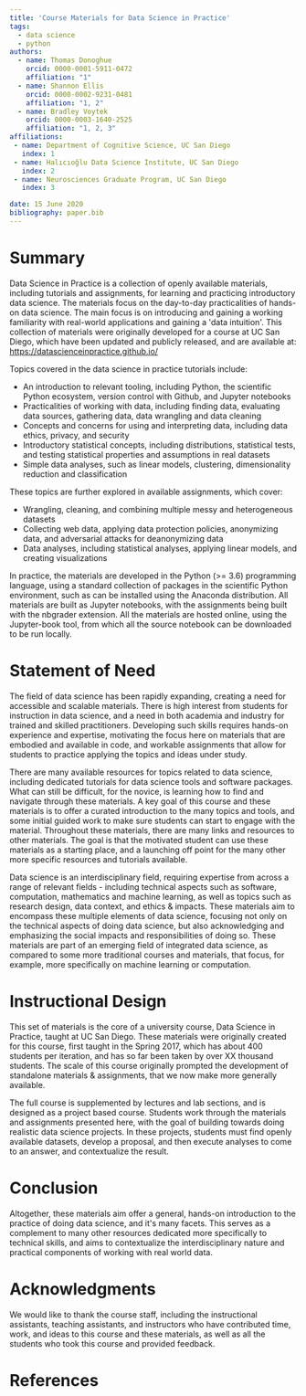 ```yaml
---
title: 'Course Materials for Data Science in Practice'
tags:
  - data science
  - python
authors:
  - name: Thomas Donoghue
    orcid: 0000-0001-5911-0472
    affiliation: "1"
  - name: Shannon Ellis
    orcid: 0000-0002-9231-0481
    affiliation: "1, 2"
  - name: Bradley Voytek
    orcid: 0000-0003-1640-2525
    affiliation: "1, 2, 3"
affiliations:
 - name: Department of Cognitive Science, UC San Diego
   index: 1
 - name: Halıcıoğlu Data Science Institute, UC San Diego
   index: 2
 - name: Neurosciences Graduate Program, UC San Diego
   index: 3

date: 15 June 2020
bibliography: paper.bib
---
```


# Summary

Data Science in Practice is a collection of openly available materials, including tutorials and assignments, for learning and practicing introductory data science. The materials focus on the day-to-day practicalities of hands-on data science. The main focus is on introducing and gaining a working familiarity with real-world applications and gaining a 'data intuition'. This collection of materials were originally developed for a course at UC San Diego, which have been updated and publicly released, and are available at: https://datascienceinpractice.github.io/

Topics covered in the data science in practice tutorials include:

* An introduction to relevant tooling, including Python, the scientific Python ecosystem, version control with Github, and Jupyter notebooks
* Practicalities of working with data, including finding data, evaluating data sources, gathering data, data wrangling and data cleaning
* Concepts and concerns for using and interpreting data, including data ethics, privacy, and security
* Introductory statistical concepts, including distributions, statistical tests, and testing statistical properties and assumptions in real datasets
* Simple data analyses, such as linear models, clustering, dimensionality reduction and classification

These topics are further explored in available assignments, which cover:
* Wrangling, cleaning, and combining multiple messy and heterogeneous datasets
* Collecting web data, applying data protection policies, anonymizing data, and adversarial attacks for deanonymizing  data
* Data analyses, including statistical analyses, applying linear models, and creating visualizations

In practice, the materials are developed in the Python (>= 3.6) programming language, using a standard collection of packages in the scientific Python environment, such as can be installed using the Anaconda distribution. All materials are built as Jupyter notebooks, with the assignments being built with the nbgrader extension. All the materials are hosted online, using the Jupyter-book tool, from which all the source notebook can be downloaded to be run locally.

# Statement of Need

The field of data science has been rapidly expanding, creating a need for accessible and scalable materials. There is high interest from students for instruction in data science, and a need in both academia and industry for trained and skilled practitioners. Developing such skills requires hands-on experience and expertise, motivating the focus here on materials that are embodied and available in code, and workable assignments that allow for students to practice applying the topics and ideas under study.

There are many available resources for topics related to data science, including dedicated tutorials for data science tools and software packages. What can still be difficult, for the novice, is learning how to find and navigate through these materials. A key goal of this course and these materials is to offer a curated introduction to the many topics and tools, and some initial guided work to make sure students can start to engage with the material. Throughout these materials, there are many links and resources to other materials. The goal is that the motivated student can use these materials as a starting place, and a launching off point for the many other more specific resources and tutorials available.

Data science is an interdisciplinary field, requiring expertise from across a range of relevant fields - including technical aspects such as software, computation, mathematics and machine learning, as well as topics such as research design, data context, and ethics & impacts. These materials aim to encompass these multiple elements of data science, focusing not only on the technical aspects of doing data science, but also acknowledging and emphasizing the social impacts and responsibilities of doing so. These materials are part of an emerging field of integrated data science, as compared to some more traditional courses and materials, that focus, for example, more specifically on machine learning or computation.

# Instructional Design

This set of materials is the core of a university course, Data Science in Practice, taught at UC San Diego. These materials were originally created for this course, first taught in the Spring 2017, which has about 400 students per iteration, and has so far been taken by over XX thousand students. The scale of this course originally prompted the development of standalone materials & assignments, that we now make more generally available.

The full course is supplemented by lectures and lab sections, and is designed as a project based course. Students work through the materials and assignments presented here, with the goal of building towards doing realistic data science projects. In these projects, students must find openly available datasets, develop a proposal, and then execute analyses to come to an answer, and contextualize the result.

# Conclusion

Altogether, these materials aim offer a general, hands-on introduction to the practice of doing data science, and it's many facets. This serves as a complement to many other resources dedicated more specifically to technical skills, and aims to contextualize the interdisciplinary nature and practical components of working with real world data.

# Acknowledgments

We would like to thank the course staff, including the instructional assistants, teaching assistants, and instructors who have contributed time, work, and ideas to this course and these materials, as well as all the students who took this course and provided feedback.

# References
